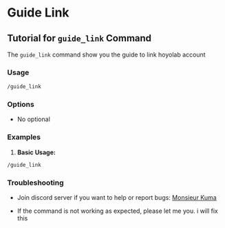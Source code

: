 # Guide Link

## Tutorial for `guide_link` Command

The `guide_link` command show you the guide to link hoyolab account

### Usage

```bash
/guide_link
```

### Options

- No optional

### Examples

1. **Basic Usage:**

  ```bash
  /guide_link
  ```

### Troubleshooting
- Join discord server if you want to help or report bugs: [Monsieur Kuma](https://discord.gg/Ykq6qgsHSh)

- If the command is not working as expected, please let me you. i will fix this
